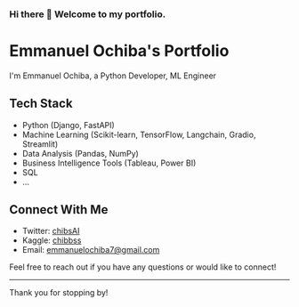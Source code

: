 ### Hi there 👋 Welcome to my portfolio.

# Emmanuel Ochiba's Portfolio


I'm Emmanuel Ochiba, a Python Developer, ML Engineer

## Tech Stack

- Python (Django, FastAPI)
- Machine Learning (Scikit-learn, TensorFlow, Langchain, Gradio, Streamlit)
- Data Analysis (Pandas, NumPy)
- Business Intelligence Tools (Tableau, Power BI)
- SQL
- ...

## Connect With Me

- Twitter: [chibsAI](https://twitter.com/chibsAI)
- Kaggle: [chibbss](https://www.kaggle.com/chibss/code)
- Email: [emmanuelochiba7@gmail.com](mailto:emmanuelochiba7@gmail.com)

Feel free to reach out if you have any questions or would like to connect!

---

Thank you for stopping by!

